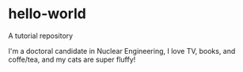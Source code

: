# hello-world
A tutorial repository

I'm a doctoral candidate in Nuclear Engineering, I love TV, books, 
and coffe/tea, and my cats are super fluffy!
